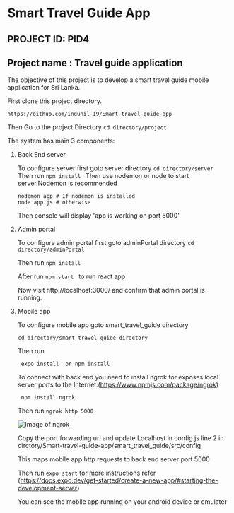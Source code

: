 # Smart Travel Guide App


## PROJECT ID: PID4


## Project name : Travel guide application
The objective of this project is to develop a smart travel guide mobile application for Sri
Lanka.


First clone this project directory.

   ```https://github.com/indunil-19/Smart-travel-guide-app```
   
   
Then Go to the project Directory
  ```cd directory/project ```
 
 The system has main 3 components:
  1. Back End server
  
      To configure server first goto server directory
          ```cd directory/server ```
      Then run ```npm install ```
       Then use nodemon or node to start server.Nodemon is recommended
 
       ```
       nodemon app # If nodemon is installed
       node app.js # otherwise
      ```

      Then console will display 'app is working on port 5000'
 2. Admin portal
    
    To configure admin portal first goto adminPortal directory
          ```cd directory/adminPortal ```
          
      Then run ```npm install ```
       
      After run 
          ```npm start ``` to run react app
         
      Now visit http://localhost:3000/ and confirm that admin portal is running.
      
 3. Mobile app
    
    To configure mobile app goto smart_travel_guide directory
    
        cd directory/smart_travel_guide directory 
        
    Then run 
    
         expo install  or npm install 
    
    
    To connect with back end you need to install ngrok for exposes local server ports to the Internet.(https://www.npmjs.com/package/ngrok)
    
    ``` npm install ngrok```
    
    Then run ```ngrok http 5000``` 
    
    ![Image of ngrok](https://raw.githubusercontent.com/indunil-19/Smart-travel-guide-app/main/Server/ss/Capture.PNG?token=APG2BMQ6BTHSUQMPPG5MM4DBIBKNG)

    Copy the port forwarding url and update Localhost in config.js line 2 
    in dirctory/Smart-travel-guide-app/smart_travel_guide/src/config
    
    This maps mobile app http requests to back end server port 5000
    
    
    Then run ```expo start```  for more instructions refer (https://docs.expo.dev/get-started/create-a-new-app/#starting-the-development-server)
    
    You can see the mobile app running on your android device or emulater


    
      
      
 
    
    
    
    
    
    
    
    
    
    
    
    
